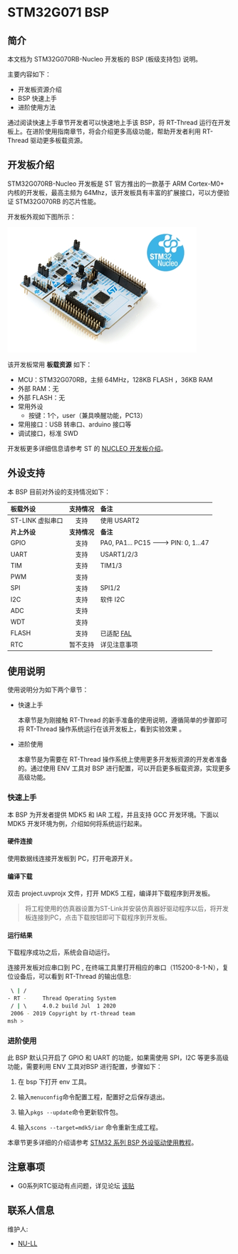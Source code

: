 # STM32G071 BSP

## 简介

本文档为 STM32G070RB-Nucleo 开发板的 BSP (板级支持包) 说明。

主要内容如下：

- 开发板资源介绍
- BSP 快速上手
- 进阶使用方法

通过阅读快速上手章节开发者可以快速地上手该 BSP，将 RT-Thread 运行在开发板上。在进阶使用指南章节，将会介绍更多高级功能，帮助开发者利用 RT-Thread 驱动更多板载资源。

## 开发板介绍

STM32G070RB-Nucleo 开发板是 ST 官方推出的一款基于 ARM Cortex-M0+ 内核的开发板，最高主频为 64Mhz，该开发板具有丰富的扩展接口，可以方便验证 STM32G070RB 的芯片性能。

开发板外观如下图所示：

![board](figures/board.jpg)

该开发板常用 **板载资源** 如下：

- MCU：STM32G070RB，主频 64MHz，128KB FLASH ，36KB RAM
- 外部 RAM：无
- 外部 FLASH：无
- 常用外设
  - 按键：1个，user（兼具唤醒功能，PC13）
- 常用接口：USB 转串口、arduino 接口等
- 调试接口，标准 SWD

开发板更多详细信息请参考 ST 的 [NUCLEO 开发板介绍](https://www.st.com/content/st_com/en/products/evaluation-tools/product-evaluation-tools/mcu-eval-tools/stm32-mcu-eval-tools/stm32-mcu-nucleo/nucleo-g070rb.html)。

## 外设支持

本 BSP 目前对外设的支持情况如下：

| **板载外设**      | **支持情况** |           **备注**                |
| :----------------- | :----------: | :------------------------------------- |
| ST-LINK 虚拟串口 |     支持     |          使用 USART2               |
| **片上外设**  | **支持情况** |               **备注**                 |
| GPIO         |     支持     | PA0, PA1... PC15 ---> PIN: 0, 1...47  |
| UART         |     支持     |             USART1/2/3                |
| TIM          |     支持     |               TIM1/3                  |
| PWM          |     支持     |                                       |
| SPI          |     支持     |               SPI1/2                  |
| I2C          |     支持     |               软件 I2C                |
| ADC          |     支持     |                                       |
| WDT          |     支持     |                                       |
| FLASH | 支持 | 已适配 [FAL](https://github.com/RT-Thread-packages/fal) |
| RTC          |   暂不支持    |           详见注意事项                   |

## 使用说明

使用说明分为如下两个章节：

- 快速上手

    本章节是为刚接触 RT-Thread 的新手准备的使用说明，遵循简单的步骤即可将 RT-Thread 操作系统运行在该开发板上，看到实验效果 。

- 进阶使用

    本章节是为需要在 RT-Thread 操作系统上使用更多开发板资源的开发者准备的。通过使用 ENV 工具对 BSP 进行配置，可以开启更多板载资源，实现更多高级功能。

### 快速上手

本 BSP 为开发者提供 MDK5 和 IAR 工程，并且支持 GCC 开发环境。下面以 MDK5 开发环境为例，介绍如何将系统运行起来。

#### 硬件连接

使用数据线连接开发板到 PC，打开电源开关。

#### 编译下载

双击 project.uvprojx 文件，打开 MDK5 工程，编译并下载程序到开发板。

> 将工程使用的仿真器设置为ST-Link并安装仿真器好驱动程序以后，将开发板连接到PC，点击下载按钮即可下载程序到开发板。

#### 运行结果

下载程序成功之后，系统会自动运行。

连接开发板对应串口到 PC , 在终端工具里打开相应的串口（115200-8-1-N），复位设备后，可以看到 RT-Thread 的输出信息:

```bash
 \ | /
- RT -     Thread Operating System
 / | \     4.0.2 build Jul  1 2020
 2006 - 2019 Copyright by rt-thread team
msh >
```

### 进阶使用

此 BSP 默认只开启了 GPIO 和 UART 的功能，如果需使用 SPI，I2C 等更多高级功能，需要利用 ENV 工具对BSP 进行配置，步骤如下：

1. 在 bsp 下打开 env 工具。

2. 输入`menuconfig`命令配置工程，配置好之后保存退出。

3. 输入`pkgs --update`命令更新软件包。

4. 输入`scons --target=mdk5/iar` 命令重新生成工程。

本章节更多详细的介绍请参考 [STM32 系列 BSP 外设驱动使用教程](../docs/STM32系列BSP外设驱动使用教程.md)。

## 注意事项

- G0系列RTC驱动有点问题，详见论坛 [该贴](https://www.rt-thread.org/qa/thread-424601-1-2.html)

## 联系人信息

维护人:

-  [NU-LL](https://github.com/NU-LL)
